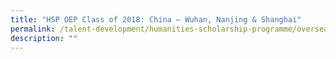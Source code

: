 ```yaml
---
title: "HSP OEP Class of 2018: China – Wuhan, Nanjing & Shanghai"
permalink: /talent-development/humanities-scholarship-programme/overseasexposure-education-gallery/2018/
description: ""
---
```

